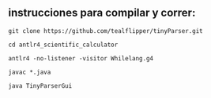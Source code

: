 ## instrucciones para compilar y correr:

```git clone https://github.com/tealflipper/tinyParser.git```

```cd antlr4_scientific_calculator```

```antlr4 -no-listener -visitor Whilelang.g4```

```javac *.java```

```java TinyParserGui```

